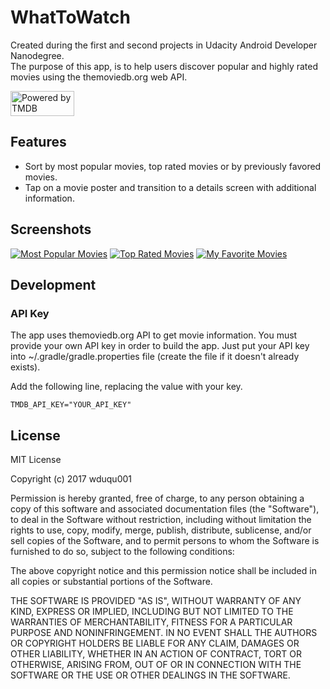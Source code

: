 # WhatToWatch
Created during the first and second projects in Udacity Android Developer Nanodegree.  
The purpose of this app, is to help users discover popular and highly rated movies using the themoviedb.org web API. 

<img src="https://www.themoviedb.org/assets/static_cache/bb45549239e25f1770d5f76727bcd7c0/images/v4/logos/408x161-powered-by-rectangle-blue.png" width="102" height="40" alt="Powered by TMDB">

## Features
* Sort by most popular movies, top rated movies or by previously favored movies.
* Tap on a movie poster and transition to a details screen with additional information.

## Screenshots
[![Most Popular Movies](https://s2.postimg.org/v0yl8js2h/Screenshot_1498533768_framed.png)](https://postimg.org/image/ffh9olg45/)
[![Top Rated Movies](https://s22.postimg.org/ejgdhd09t/938797e2-82ee-47aa-92ab-f2cda16b9ec4.png)](https://postimg.org/image/spw4clb4t/)
[![My Favorite Movies](https://s4.postimg.org/4vpgl7di5/df13f8b0-487e-4c17-9857-3e66e7afe228.png)](https://postimg.org/image/szg89hvyx/)

## Development

### API Key
The app uses themoviedb.org API to get movie information. You must provide your own API key in order to build the app.
Just put your API key into ~/.gradle/gradle.properties file (create the file if it doesn't already exists).

Add the following line, replacing the value with your key.

``` TMDB_API_KEY="YOUR_API_KEY" ```

## License
MIT License

Copyright (c) 2017 wduqu001

Permission is hereby granted, free of charge, to any person obtaining a copy
of this software and associated documentation files (the "Software"), to deal
in the Software without restriction, including without limitation the rights
to use, copy, modify, merge, publish, distribute, sublicense, and/or sell
copies of the Software, and to permit persons to whom the Software is
furnished to do so, subject to the following conditions:

The above copyright notice and this permission notice shall be included in all
copies or substantial portions of the Software.

THE SOFTWARE IS PROVIDED "AS IS", WITHOUT WARRANTY OF ANY KIND, EXPRESS OR
IMPLIED, INCLUDING BUT NOT LIMITED TO THE WARRANTIES OF MERCHANTABILITY,
FITNESS FOR A PARTICULAR PURPOSE AND NONINFRINGEMENT. IN NO EVENT SHALL THE
AUTHORS OR COPYRIGHT HOLDERS BE LIABLE FOR ANY CLAIM, DAMAGES OR OTHER
LIABILITY, WHETHER IN AN ACTION OF CONTRACT, TORT OR OTHERWISE, ARISING FROM,
OUT OF OR IN CONNECTION WITH THE SOFTWARE OR THE USE OR OTHER DEALINGS IN THE
SOFTWARE.
